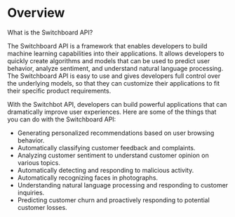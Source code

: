# Overview

What is the Switchboard API?

The Switchboard API is a framework that enables developers to build machine learning capabilities into their applications. It allows developers to quickly create algorithms and models that can be used to predict user behavior, analyze sentiment, and understand natural language processing. The Switchboard API is easy to use and gives developers full control over the underlying models, so that they can customize their applications to fit their specific product requirements.

With the Switchbot API, developers can build powerful applications that can dramatically improve user experiences. Here are some of the things that you can do with the Switchboard API:

- Generating personalized recommendations based on user browsing behavior.
- Automatically classifying customer feedback and complaints.
- Analyzing customer sentiment to understand customer opinion on various topics.
- Automatically detecting and responding to malicious activity.
- Automatically recognizing faces in photographs.
- Understanding natural language processing and responding to customer inquiries.
- Predicting customer churn and proactively responding to potential customer losses.
